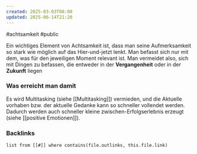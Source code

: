 ```yaml
---
created: 2025-03-03T08:00
updated: 2025-06-14T21:20
---
```

#achtsamkeit #public

Ein wichtiges Element von Achtsamkeit ist, dass man seine Aufmerksamkeit so stark wie möglich auf das Hier-und-jetzt lenkt. Man befasst sich nur mit dem, was für den jeweiligen Moment relevant ist. 
Man vermeidet also, sich mit Dingen zu befassen, die entweder in der **Vergangenheit** oder in der **Zukunft** liegen

### Was erreicht man damit
Es wird Multitasking (siehe [[Multitasking]]) vermieden, und die Aktuelle vorhaben bzw. der aktuelle Gedanke kann so schneller vollendet werden. Dadurch werden auch schneller kleine  zwischen-Erfolgserlebnis erzeugt (siehe [[positive Emotionen]]). 

### Backlinks
```dataview 
list from [[#]] where contains(file.outlinks, this.file.link)
```

